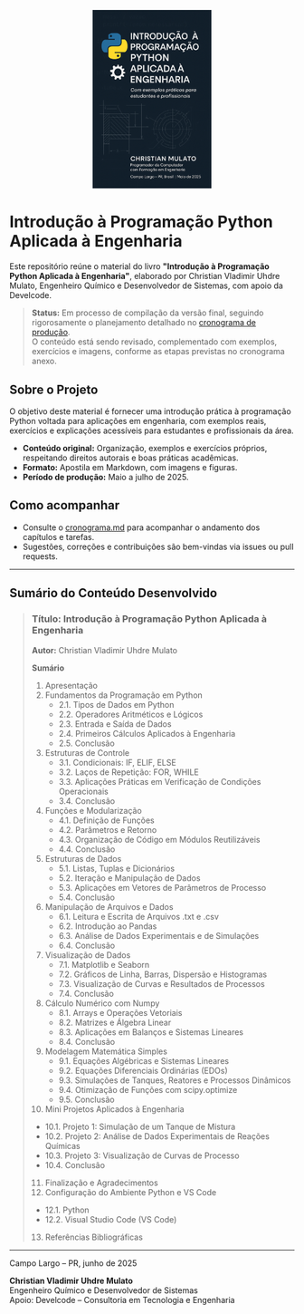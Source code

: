 <p align="center">
  <img src="imagens/01_capa.png" alt="Capa do Livro" width="210"/>
</p>

# Introdução à Programação Python Aplicada à Engenharia

Este repositório reúne o material do livro **"Introdução à Programação Python Aplicada à Engenharia"**, elaborado por Christian Vladimir Uhdre Mulato, Engenheiro Químico e Desenvolvedor de Sistemas, com apoio da Develcode.

> **Status:** Em processo de compilação da versão final, seguindo rigorosamente o planejamento detalhado no [cronograma de produção](cronograma.md).  
> O conteúdo está sendo revisado, complementado com exemplos, exercícios e imagens, conforme as etapas previstas no cronograma anexo.

## Sobre o Projeto

O objetivo deste material é fornecer uma introdução prática à programação Python voltada para aplicações em engenharia, com exemplos reais, exercícios e explicações acessíveis para estudantes e profissionais da área.

- **Conteúdo original:** Organização, exemplos e exercícios próprios, respeitando direitos autorais e boas práticas acadêmicas.
- **Formato:** Apostila em Markdown, com imagens e figuras.
- **Período de produção:** Maio a julho de 2025.

## Como acompanhar

- Consulte o [cronograma.md](cronograma.md) para acompanhar o andamento dos capítulos e tarefas.
- Sugestões, correções e contribuições são bem-vindas via issues ou pull requests.

---

## Sumário do Conteúdo Desenvolvido

> ### Título: Introdução à Programação Python Aplicada à Engenharia  
> **Autor:** Christian Vladimir Uhdre Mulato  
>
> **Sumário**
>
> 1. Apresentação  
> 2. Fundamentos da Programação em Python  
>    - 2.1. Tipos de Dados em Python  
>    - 2.2. Operadores Aritméticos e Lógicos  
>    - 2.3. Entrada e Saída de Dados  
>    - 2.4. Primeiros Cálculos Aplicados à Engenharia  
>    - 2.5. Conclusão  
> 3. Estruturas de Controle  
>    - 3.1. Condicionais: IF, ELIF, ELSE  
>    - 3.2. Laços de Repetição: FOR, WHILE  
>    - 3.3. Aplicações Práticas em Verificação de Condições Operacionais  
>    - 3.4. Conclusão  
> 4. Funções e Modularização  
>    - 4.1. Definição de Funções  
>    - 4.2. Parâmetros e Retorno  
>    - 4.3. Organização de Código em Módulos Reutilizáveis  
>    - 4.4. Conclusão  
> 5. Estruturas de Dados  
>    - 5.1. Listas, Tuplas e Dicionários  
>    - 5.2. Iteração e Manipulação de Dados  
>    - 5.3. Aplicações em Vetores de Parâmetros de Processo  
>    - 5.4. Conclusão  
> 6. Manipulação de Arquivos e Dados  
>    - 6.1. Leitura e Escrita de Arquivos .txt e .csv  
>    - 6.2. Introdução ao Pandas  
>    - 6.3. Análise de Dados Experimentais e de Simulações  
>    - 6.4. Conclusão  
> 7. Visualização de Dados  
>    - 7.1. Matplotlib e Seaborn  
>    - 7.2. Gráficos de Linha, Barras, Dispersão e Histogramas  
>    - 7.3. Visualização de Curvas e Resultados de Processos  
>    - 7.4. Conclusão  
> 8. Cálculo Numérico com Numpy  
>    - 8.1. Arrays e Operações Vetoriais  
>    - 8.2. Matrizes e Álgebra Linear  
>    - 8.3. Aplicações em Balanços e Sistemas Lineares  
>    - 8.4. Conclusão  
> 9. Modelagem Matemática Simples  
>    - 9.1. Equações Algébricas e Sistemas Lineares  
>    - 9.2. Equações Diferenciais Ordinárias (EDOs)  
>    - 9.3. Simulações de Tanques, Reatores e Processos Dinâmicos  
>    - 9.4. Otimização de Funções com scipy.optimize  
>    - 9.5. Conclusão  
> 10. Mini Projetos Aplicados à Engenharia  
>    - 10.1. Projeto 1: Simulação de um Tanque de Mistura  
>    - 10.2. Projeto 2: Análise de Dados Experimentais de Reações Químicas  
>    - 10.3. Projeto 3: Visualização de Curvas de Processo  
>    - 10.4. Conclusão  
> 11. Finalização e Agradecimentos  
> 12. Configuração do Ambiente Python e VS Code  
>    - 12.1. Python  
>    - 12.2. Visual Studio Code (VS Code)  
> 13. Referências Bibliográficas  

---

Campo Largo – PR, junho de 2025

**Christian Vladimir Uhdre Mulato**  
Engenheiro Químico e Desenvolvedor de Sistemas  
Apoio: Develcode – Consultoria em Tecnologia e Engenharia